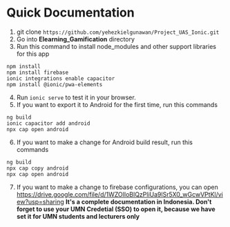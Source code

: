 # Quick Documentation

1. git clone `https://github.com/yehezkielgunawan/Project_UAS_Ionic.git`
2. Go into **Elearning_Gamification** directory
3. Run this command to install node_modules and other support libraries for this app
```
npm install
npm install firebase
ionic integrations enable capacitor
npm install @ionic/pwa-elements
```
4. Run `ionic serve` to test it in your browser.
5. If you want to export it to Android for the first time, run this commands
```
ng build
ionic capacitor add android
npx cap open android
```
6. If you want to make a change for Android build result, run this commands
```
ng build
npx cap copy android
npx cap open android
```
7. If you want to make a change to firebase configurations, you can open https://drive.google.com/file/d/1WZOlIoBlQzPliUa9lSr5X0_wGcwVPtKl/view?usp=sharing **It's a complete documentation in Indonesia. Don't forget to use your UMN Credetial (SSO) to open it, because we have set it for UMN students and lecturers only**